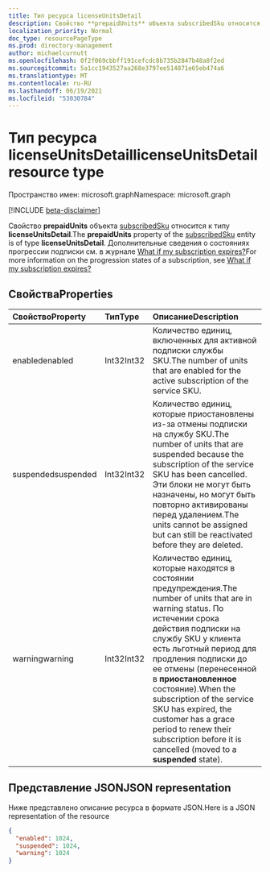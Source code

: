 ```yaml
---
title: Тип ресурса licenseUnitsDetail
description: Свойство **prepaidUnits** объекта subscribedSku относится к типу **licenseUnitsDetail**.
localization_priority: Normal
doc_type: resourcePageType
ms.prod: directory-management
author: michaelcurnutt
ms.openlocfilehash: 0f2f069cbbff191cefcdc8b735b2847b48a8f2ed
ms.sourcegitcommit: 5a1cc1943527aa268e3797ee514871e65eb474a6
ms.translationtype: MT
ms.contentlocale: ru-RU
ms.lasthandoff: 06/19/2021
ms.locfileid: "53030784"
---
```

# <a name="licenseunitsdetail-resource-type"></a><span data-ttu-id="a6ea8-103">Тип ресурса licenseUnitsDetail</span><span class="sxs-lookup"><span data-stu-id="a6ea8-103">licenseUnitsDetail resource type</span></span>

<span data-ttu-id="a6ea8-104">Пространство имен: microsoft.graph</span><span class="sxs-lookup"><span data-stu-id="a6ea8-104">Namespace: microsoft.graph</span></span>

[!INCLUDE [beta-disclaimer](../../includes/beta-disclaimer.md)]

<span data-ttu-id="a6ea8-105">Свойство **prepaidUnits** объекта [subscribedSku](subscribedsku.md) относится к типу **licenseUnitsDetail**.</span><span class="sxs-lookup"><span data-stu-id="a6ea8-105">The **prepaidUnits** property of the [subscribedSku](subscribedsku.md) entity is of type **licenseUnitsDetail**.</span></span> <span data-ttu-id="a6ea8-106">Дополнительные сведения о состояниях прогрессии подписки см. в журнале [What if my subscription expires?](/microsoft-365/commerce/subscriptions/what-if-my-subscription-expires?view=o365-worldwide)</span><span class="sxs-lookup"><span data-stu-id="a6ea8-106">For more information on the progression states of a subscription, see [What if my subscription expires?](/microsoft-365/commerce/subscriptions/what-if-my-subscription-expires?view=o365-worldwide)</span></span>

## <a name="properties"></a><span data-ttu-id="a6ea8-107">Свойства</span><span class="sxs-lookup"><span data-stu-id="a6ea8-107">Properties</span></span>
| <span data-ttu-id="a6ea8-108">Свойство</span><span class="sxs-lookup"><span data-stu-id="a6ea8-108">Property</span></span>     | <span data-ttu-id="a6ea8-109">Тип</span><span class="sxs-lookup"><span data-stu-id="a6ea8-109">Type</span></span>   |<span data-ttu-id="a6ea8-110">Описание</span><span class="sxs-lookup"><span data-stu-id="a6ea8-110">Description</span></span>|
|:-------------|:-----|:----------|
|<span data-ttu-id="a6ea8-111">enabled</span><span class="sxs-lookup"><span data-stu-id="a6ea8-111">enabled</span></span>|<span data-ttu-id="a6ea8-112">Int32</span><span class="sxs-lookup"><span data-stu-id="a6ea8-112">Int32</span></span>| <span data-ttu-id="a6ea8-113">Количество единиц, включенных для активной подписки службы SKU.</span><span class="sxs-lookup"><span data-stu-id="a6ea8-113">The number of units that are enabled for the active subscription of the service SKU.</span></span> |
|<span data-ttu-id="a6ea8-114">suspended</span><span class="sxs-lookup"><span data-stu-id="a6ea8-114">suspended</span></span>|<span data-ttu-id="a6ea8-115">Int32</span><span class="sxs-lookup"><span data-stu-id="a6ea8-115">Int32</span></span>| <span data-ttu-id="a6ea8-116">Количество единиц, которые приостановлены из-за отмены подписки на службу SKU.</span><span class="sxs-lookup"><span data-stu-id="a6ea8-116">The number of units that are suspended because the subscription of the service SKU has been cancelled.</span></span> <span data-ttu-id="a6ea8-117">Эти блоки не могут быть назначены, но могут быть повторно активированы перед удалением.</span><span class="sxs-lookup"><span data-stu-id="a6ea8-117">The units cannot be assigned but can still be reactivated before they are deleted.</span></span> |
|<span data-ttu-id="a6ea8-118">warning</span><span class="sxs-lookup"><span data-stu-id="a6ea8-118">warning</span></span>|<span data-ttu-id="a6ea8-119">Int32</span><span class="sxs-lookup"><span data-stu-id="a6ea8-119">Int32</span></span>| <span data-ttu-id="a6ea8-120">Количество единиц, которые находятся в состоянии предупреждения.</span><span class="sxs-lookup"><span data-stu-id="a6ea8-120">The number of units that are in warning status.</span></span> <span data-ttu-id="a6ea8-121">По истечении срока действия подписки на службу SKU у клиента есть льготный период для продления подписки до ее отмены (перенесенной в **приостановленное** состояние).</span><span class="sxs-lookup"><span data-stu-id="a6ea8-121">When the subscription of the service SKU has expired, the customer has a grace period to renew their subscription before it is cancelled (moved to a **suspended** state).</span></span> |

## <a name="json-representation"></a><span data-ttu-id="a6ea8-122">Представление JSON</span><span class="sxs-lookup"><span data-stu-id="a6ea8-122">JSON representation</span></span>

<span data-ttu-id="a6ea8-123">Ниже представлено описание ресурса в формате JSON.</span><span class="sxs-lookup"><span data-stu-id="a6ea8-123">Here is a JSON representation of the resource</span></span>

<!-- {
  "blockType": "resource",
  "optionalProperties": [

  ],
  "@odata.type": "microsoft.graph.licenseUnitsDetail"
}-->

```json
{
  "enabled": 1024,
  "suspended": 1024,
  "warning": 1024
}

```

<!-- uuid: 8fcb5dbc-d5aa-4681-8e31-b001d5168d79
2015-10-25 14:57:30 UTC -->
<!--
{
  "type": "#page.annotation",
  "description": "licenseUnitsDetail resource",
  "keywords": "",
  "section": "documentation",
  "tocPath": "",
  "suppressions": []
}
-->


